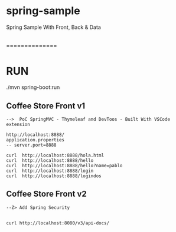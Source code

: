 # spring-sample
Spring Sample With Front, Back &amp; Data

## --------------
# RUN

./mvn spring-boot:run 



## Coffee Store Front v1

    -->  PoC SpringMVC - Thymeleaf and DevToos - Built With VSCode extension

    http://localhost:8888/
    application.properties
    -- server.port=8888

    curl  http://localhost:8888/hola.html
    curl  http://localhost:8888/hello
    curl  http://localhost:8888/hello?name=pablo
    curl  http://localhost:8888/login
    curl  http://localhost:8888/logindos
    
## Coffee Store Front v2

    --Z> Add Spring Security

        
    curl http://localhost:8080/v3/api-docs/